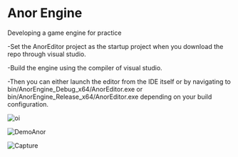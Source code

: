 # Anor Engine
Developing a game engine for practice

-Set the AnorEditor project as the startup project when you download the repo through visual studio.

-Build the engine using the compiler of visual studio.

-Then you can either launch the editor from the IDE itself or by navigating to bin/AnorEngine_Debug_x64/AnorEditor.exe or  bin/AnorEngine_Release_x64/AnorEditor.exe depending on your build configuration.

![oi](https://user-images.githubusercontent.com/61450895/132106632-60b128bc-784f-4437-9ac5-e181afff35c0.PNG)

![DemoAnor](https://user-images.githubusercontent.com/61450895/133001809-3e4a24d7-b364-4122-955b-3ebe90702d87.PNG)

![Capture](https://user-images.githubusercontent.com/61450895/133052505-e6f0e416-e6f8-4f92-9c94-e6954e181e4d.PNG)
